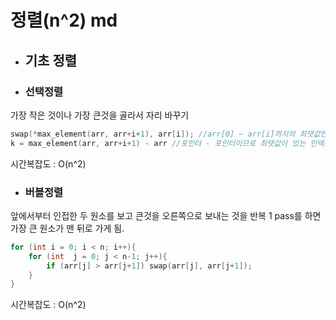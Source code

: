 # 정렬(n^2) md

- ## 기초 정렬

- ### 선택정렬

가장 작은 것이나 가장 큰것을 골라서 자리 바꾸기

```cpp
swap(*max_element(arr, arr+i+1), arr[i]); //arr[0] ~ arr[i]까지의 최댓값인 곳의 주소를 반환하므로 *을 붙이면 안에 값을 뜻함.
k = max_element(arr, arr+i+1) - arr //포인터 - 포인터이므로 최댓값이 있는 인덱스를 알 수 있다.
```

시간복잡도 : O(n^2)

- ### 버블정렬

앞에서부터 인접한 두 원소를 보고 큰것을 오른쪽으로 보내는 것을 반복
1 pass를 하면 가장 큰 원소가 맨 뒤로 가게 됨.

```cpp
for (int i = 0; i < n; i++){
	for (int  j = 0; j < n-1; j++){
		if (arr[j] > arr[j+1]) swap(arr[j], arr[j+1]);
	}
}
```

시간복잡도 : O(n^2)